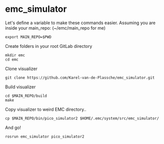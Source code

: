 # emc_simulator
Let's define a variable to make these commands easier. Assuming you are inside your main_repo: (~/emc/main_repo for me) 
```
export MAIN_REPO=$PWD
```
Create folders in your root GitLab directory
```
mkdir emc
cd emc
```
Clone visualizer
```
git clone https://github.com/Karel-van-de-Plassche/emc_simulator.git
```
Build visualizer
```
cd $MAIN_REPO/build
make
```
Copy visualizer to weird EMC directory..
```
cp $MAIN_REPO/bin/pico_simulator2 $HOME/.emc/system/src/emc_simulator/
```
And go! 
```
rosrun emc_simulator pico_simulator2
```
